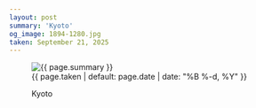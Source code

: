 ```yaml
---
layout: post
summary: 'Kyoto'
og_image: 1894-1280.jpg
taken: September 21, 2025
---
```


<figure class="post" data-src="{{ site.assets_url }}/{{ page.og_image }}" data-sub-html="#caption-1894">
<img alt="{{ page.summary }}" sizes="(min-width: 700px) 50vw, calc(100vw - 2rem)" src="{{ site.assets_url }}/1894-640.jpg" srcset="{{ site.assets_url }}/1894-320.jpg 320w, {{ site.assets_url }}/1894-640.jpg 640w, {{ site.assets_url }}/1894-960.jpg 960w, {{ site.assets_url }}/1894-1280.jpg 1280w" />
<figcaption id="caption-1894">
<time>{{ page.taken | default: page.date | date: "%B %-d, %Y" }}</time>
<p>Kyoto</p>
</figcaption>
</figure>
